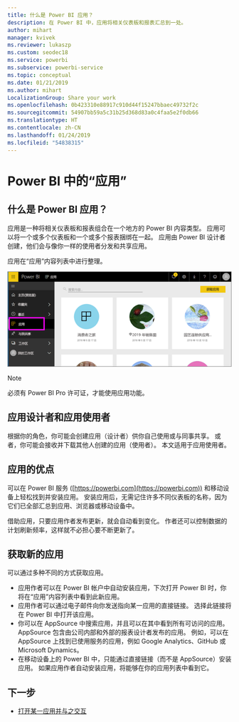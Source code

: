 ```yaml
---
title: 什么是 Power BI 应用？
description: 在 Power BI 中，应用将相关仪表板和报表汇总到一处。
author: mihart
manager: kvivek
ms.reviewer: lukaszp
ms.custom: seodec18
ms.service: powerbi
ms.subservice: powerbi-service
ms.topic: conceptual
ms.date: 01/21/2019
ms.author: mihart
LocalizationGroup: Share your work
ms.openlocfilehash: 0b423310e88917c910d44f15247bbaec49732f2c
ms.sourcegitcommit: 54907bb59a5c31b25d368d83a0c4faa5e2f0db66
ms.translationtype: HT
ms.contentlocale: zh-CN
ms.lasthandoff: 01/24/2019
ms.locfileid: "54838315"
---
```

# <a name="apps-in-power-bi"></a>Power BI 中的“应用”
## <a name="what-is-a-power-bi-app"></a>什么是 Power BI 应用？
应用是一种将相关仪表板和报表组合在一个地方的 Power BI 内容类型。 应用可以将一个或多个仪表板和一个或多个报表捆绑在一起。 应用由 Power BI 设计者创建，他们会与像你一样的使用者分发和共享应用。 

应用在“应用”内容列表中进行整理。

![Power BI 中的“应用”](./media/end-user-apps/power-bi-apps-nav.png)

> [!NOTE]
> 必须有 Power BI Pro 许可证，才能使用应用功能。 <!-- add link to how to figure out your license -->

## <a name="app-designers-and-app-consumers"></a>应用设计者和应用使用者
根据你的角色，你可能会创建应用（设计者）供你自己使用或与同事共享。 或者，你可能会接收并下载其他人创建的应用（使用者）。 本文适用于应用使用者。

## <a name="advantages-of-apps"></a>应用的优点
可以在 Power BI 服务 ([https://powerbi.com](https://powerbi.com)) 和移动设备上轻松找到并安装应用。 安装应用后，无需记住许多不同仪表板的名称，因为它们已全部汇总到应用、浏览器或移动设备中。

借助应用，只要应用作者发布更新，就会自动看到变化。 作者还可以控制数据的计划刷新频率，这样就不必担心要不断更新了。 

<!-- add conceptual art -->
## <a name="get-a-new-app"></a>获取新的应用
可以通过多种不同的方式获取应用。 
- 应用作者可以在 Power BI 帐户中自动安装应用，下次打开 Power BI 时，你将在“应用”内容列表中看到此新应用。 
- 应用作者可以通过电子邮件向你发送指向某一应用的直接链接。 选择此链接将在 Power BI 中打开该应用。
- 你可以在 AppSource 中搜索应用，并且可以在其中看到所有可访问的应用。 AppSource 包含由公司内部和外部的报表设计者发布的应用。 例如，可以在 AppSource 上找到已使用服务的应用，例如 Google Analytics、GitHub 或 Microsoft Dynamics。 
- 在移动设备上的 Power BI 中，只能通过直接链接（而不是 AppSource）安装应用。 如果应用作者自动安装应用，将能够在你的应用列表中看到它。


## <a name="next-step"></a>下一步
* [打开某一应用并与之交互](end-user-app-view.md)

